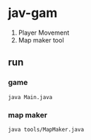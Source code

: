 # jav-gam
1. Player Movement
2. Map maker tool
## run
### game
```java Main.java```
### map maker
```java tools/MapMaker.java```
